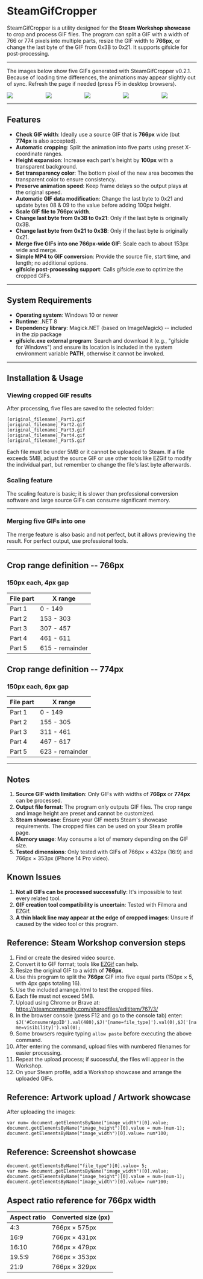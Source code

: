 # SteamGifCropper

SteamGifCropper is a utility designed for the **Steam Workshop showcase** to crop and process GIF files. The program can split a GIF with a width of 766 or 774 pixels into multiple parts, resize the GIF width to **766px**, or change the last byte of the GIF from 0x3B to 0x21. It supports gifsicle for post-processing.

---

The images below show five GIFs generated with SteamGifCropper v0.2.1.
Because of loading time differences, the animations may appear slightly out of sync. Refresh the page if needed (press F5 in desktop browsers).

<div style="display: flex; flex-wrap: wrap; gap: 10px;">
  <img src="./res/new_shiny1_766px_Part1.gif" style="flex: 1 1 18%; height: auto;">
  <img src="./res/new_shiny1_766px_Part2.gif" style="flex: 1 1 18%; height: auto;">
  <img src="./res/new_shiny1_766px_Part3.gif" style="flex: 1 1 18%; height: auto;">
  <img src="./res/new_shiny1_766px_Part4.gif" style="flex: 1 1 18%; height: auto;">
  <img src="./res/new_shiny1_766px_Part5.gif" style="flex: 1 1 18%; height: auto;">
</div>

---

## Features

- **Check GIF width**: Ideally use a source GIF that is **766px** wide (but **774px** is also accepted).
- **Automatic cropping**: Split the animation into five parts using preset X-coordinate ranges.
- **Height expansion**: Increase each part's height by **100px** with a transparent background.
- **Set transparency color**: The bottom pixel of the new area becomes the transparent color to ensure consistency.
- **Preserve animation speed**: Keep frame delays so the output plays at the original speed.
- **Automatic GIF data modification**: Change the last byte to 0x21 and update bytes 08 & 09 to the value before adding 100px height.
- **Scale GIF file to 766px width**.
- **Change last byte from 0x3B to 0x21**: Only if the last byte is originally 0x3B.
- **Change last byte from 0x21 to 0x3B**: Only if the last byte is originally 0x21.
- **Merge five GIFs into one 766px-wide GIF**: Scale each to about 153px wide and merge.
- **Simple MP4 to GIF conversion**: Provide the source file, start time, and length; no additional options.
- **gifsicle post-processing support**: Calls gifsicle.exe to optimize the cropped GIFs.

---

## System Requirements

- **Operating system**: Windows 10 or newer
- **Runtime**: .NET 8
- **Dependency library**: Magick.NET (based on ImageMagick) -- included in the zip package
- **gifsicle.exe external program**: Search and download it (e.g., "gifsicle for Windows") and ensure its location is included in the system environment variable **PATH**, otherwise it cannot be invoked.

---

## Installation & Usage

### Viewing cropped GIF results
After processing, five files are saved to the selected folder:
```
[original_filename]_Part1.gif
[original_filename]_Part2.gif
[original_filename]_Part3.gif
[original_filename]_Part4.gif
[original_filename]_Part5.gif
```
Each file must be under 5MB or it cannot be uploaded to Steam. If a file exceeds 5MB, adjust the source GIF or use other tools like EZGif to modify the individual part, but remember to change the file's last byte afterwards.

### Scaling feature
The scaling feature is basic; it is slower than professional conversion software and large source GIFs can consume significant memory.

---

### Merging five GIFs into one
The merge feature is also basic and not perfect, but it allows previewing the result. For perfect output, use professional tools.

---

## Crop range definition -- **766px**
### **150px** each, **4px** gap

| File part | X range |
|-----------|---------|
| Part 1    | 0 - 149 |
| Part 2    | 153 - 303 |
| Part 3    | 307 - 457 |
| Part 4    | 461 - 611 |
| Part 5    | 615 - remainder |

## Crop range definition -- **774px**
### **150px** each, **6px** gap

| File part | X range |
|-----------|---------|
| Part 1    | 0 - 149 |
| Part 2    | 155 - 305 |
| Part 3    | 311 - 461 |
| Part 4    | 467 - 617 |
| Part 5    | 623 - remainder |

---

## Notes

1. **Source GIF width limitation**: Only GIFs with widths of **766px** or **774px** can be processed.
2. **Output file format**: The program only outputs GIF files. The crop range and image height are preset and cannot be customized.
3. **Steam showcase**: Ensure your GIF meets Steam's showcase requirements. The cropped files can be used on your Steam profile page.
3. **Memory usage**: May consume a lot of memory depending on the GIF size.
5. **Tested dimensions**: Only tested with GIFs of 766px × 432px (16:9) and 766px × 353px (iPhone 14 Pro video).

## Known Issues

1. **Not all GIFs can be processed successfully**: It's impossible to test every related tool.
2. **GIF creation tool compatibility is uncertain**: Tested with Filmora and EZGif.
3. **A thin black line may appear at the edge of cropped images**: Unsure if caused by the video tool or this program.

## Reference: Steam Workshop conversion steps

1. Find or create the desired video source.
2. Convert it to GIF format; tools like [EZGif](https://ezgif.com/) can help.
3. Resize the original GIF to a width of **766px**.
4. Use this program to split the **766px** GIF into five equal parts (150px × 5, with 4px gaps totaling 16).
5. Use the included arrange.html to test the cropped files.
6. Each file must not exceed 5MB.
7. Upload using Chrome or Brave at: https://steamcommunity.com/sharedfiles/edititem/767/3/
8. In the browser console (press F12 and go to the console tab) enter: `$J('#ConsumerAppID').val(480),$J('[name=file_type]').val(0),$J('[name=visibility]').val(0);`
9. Some browsers require typing `allow paste` before executing the above command.
10. After entering the command, upload files with numbered filenames for easier processing.
11. Repeat the upload process; if successful, the files will appear in the Workshop.
12. On your Steam profile, add a Workshop showcase and arrange the uploaded GIFs.

## Reference: Artwork upload / Artwork showcase
After uploading the images:
```
var num= document.getElementsByName("image_width")[0].value;
document.getElementsByName("image_height")[0].value = num-(num-1);
document.getElementsByName("image_width")[0].value= num*100;
```

## Reference: Screenshot showcase
```
document.getElementsByName("file_type")[0].value= 5;
var num= document.getElementsByName("image_width")[0].value;
document.getElementsByName("image_height")[0].value = num-(num-1);
document.getElementsByName("image_width")[0].value= num*100;
```

## Aspect ratio reference for **766px** width
| **Aspect ratio** | **Converted size (px)** |
|------------------|------------------------|
| 4:3              | 766px × 575px           |
| 16:9             | 766px × 431px           |
| 16:10            | 766px × 479px           |
| 19.5:9           | 766px × 353px           |
| 21:9             | 766px × 329px           |
